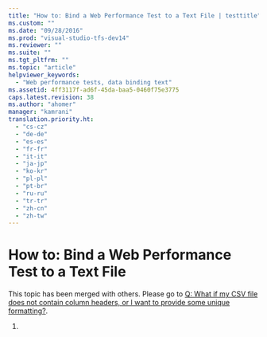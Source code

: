 ```yaml
---
title: "How to: Bind a Web Performance Test to a Text File | testtitle"
ms.custom: ""
ms.date: "09/28/2016"
ms.prod: "visual-studio-tfs-dev14"
ms.reviewer: ""
ms.suite: ""
ms.tgt_pltfrm: ""
ms.topic: "article"
helpviewer_keywords: 
  - "Web performance tests, data binding text"
ms.assetid: 4ff3117f-ad6f-45da-baa5-0460f75e3775
caps.latest.revision: 38
ms.author: "ahomer"
manager: "kamrani"
translation.priority.ht: 
  - "cs-cz"
  - "de-de"
  - "es-es"
  - "fr-fr"
  - "it-it"
  - "ja-jp"
  - "ko-kr"
  - "pl-pl"
  - "pt-br"
  - "ru-ru"
  - "tr-tr"
  - "zh-cn"
  - "zh-tw"
---
```

# How to: Bind a Web Performance Test to a Text File
This topic has been merged with others. Please go to [Q: What if my CSV file does not contain column headers, or I want to provide some unique formatting?](http://msdn.microsoft.com/en-us/bd0a82fd-cec0-4861-bc09-e1b0b2d258ef).  
  
1.